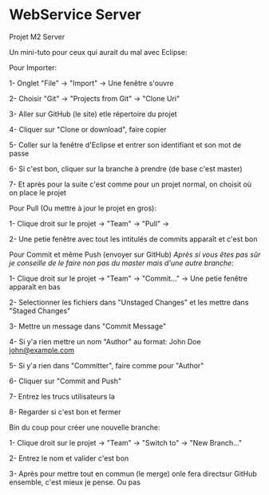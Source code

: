 # WebService Server
 Projet M2 Server

Un mini-tuto pour ceux qui aurait du mal avec Eclipse:


Pour Importer:

1- Onglet "File" -> "Import" -> Une fenêtre s'ouvre

2- Choisir "Git" -> "Projects from Git" -> "Clone Uri"

3- Aller sur GitHub (le site) etle répertoire du projet

4- Cliquer sur "Clone or download", faire copier

5- Coller sur la fenêtre d'Eclipse et entrer son identifiant et son mot de passe

6- Si c'est bon, cliquer sur la branche à prendre (de base c'est master)

7- Et après pour la suite c'est comme pour un projet normal, on choisit où on place le projet


Pour Pull (Ou mettre à jour le projet en gros):

1- Clique droit sur le projet -> "Team" -> "Pull" -> 

2- Une petie fenêtre avec tout les intitulés de commits apparaît et c'est bon 



Pour Commit et même Push (envoyer sur GitHub) *Après si vous êtes pas sûr je conseille de le faire non pas du master mais d'une autre branche*:

1- Clique droit sur le projet -> "Team" -> "Commit..." -> Une petie fenêtre apparaît en bas 

2- Selectionner les fichiers dans "Unstaged Changes"  et les mettre dans  "Staged Changes"

3- Mettre un message dans "Commit Message"

4- Si y'a rien mettre un nom "Author" au format: John Doe <john@example.com>

5- Si y'a rien dans "Committer", faire comme pour "Author"

6- Cliquer sur "Commit and Push" 

7- Entrez les trucs utilisateurs la

8- Regarder si c'est bon et fermer 
 

Bin du coup pour créer une nouvelle branche:

1- Clique droit sur le projet -> "Team" -> "Switch to" -> "New Branch..."

2- Entrez le nom et valider c'est bon

3- Après pour mettre tout en commun (le merge) onle fera directsur GitHub ensemble, c'est mieux je pense. Ou pas
